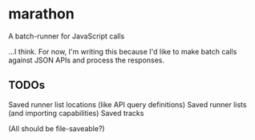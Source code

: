 # marathon

A batch-runner for JavaScript calls

...I think.  For now, I'm writing this because I'd like to make batch calls against JSON APIs and process the responses.

## TODOs

Saved runner list locations (like API query definitions)
Saved runner lists (and importing capabilities)
Saved tracks

(All should be file-saveable?)
